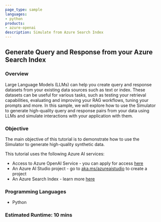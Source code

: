```yaml
---
page_type: sample
languages:
- python
products:
- azure-openai
description: Simulate from Azure Search Index
---
```


## Generate Query and Response from your Azure Search Index

### Overview

Large Language Models (LLMs) can help you create query and response datasets from your existing data sources such as text or index. These datasets can be useful for various tasks, such as testing your retrieval capabilities, evaluating and improving your RAG workflows, tuning your prompts and more. In this sample, we will explore how to use the Simulator to generate high-quality query and response pairs from your data using LLMs and simulate interactions with your application with them.

### Objective

The main objective of this tutorial is to demonstrate how to use the Simulator to generate high-quality synthetic data.

This tutorial uses the following Azure AI services:

- Access to Azure OpenAI Service - you can apply for access [here](https://go.microsoft.com/fwlink/?linkid=2222006)
- An Azure AI Studio project - go to [aka.ms/azureaistudio](https://aka.ms/azureaistudio) to create a project
- An Azure Search Index - learn more [here](https://learn.microsoft.com/en-us/azure/search/search-get-started-portal)

### Programming Languages

- Python

### Estimated Runtime: 10 mins
